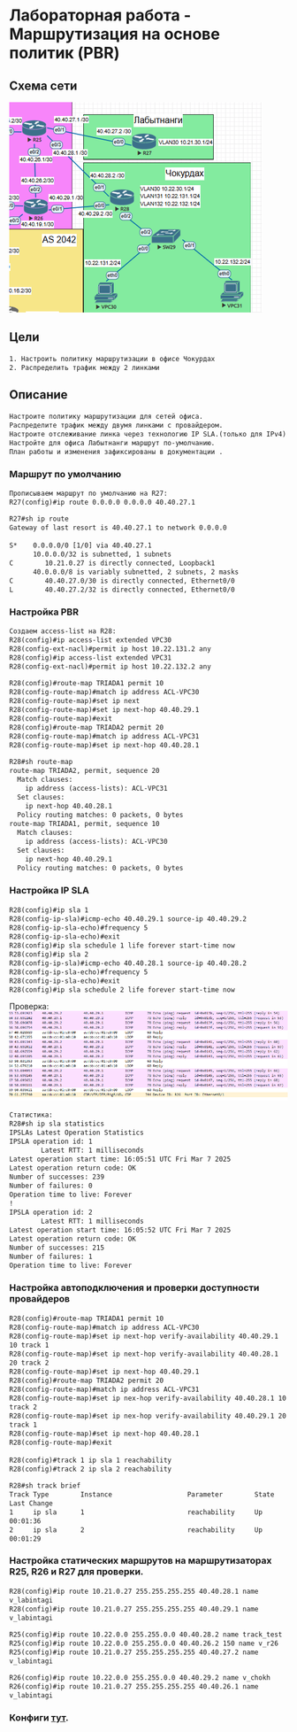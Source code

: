 # Лабораторная работа - Маршрутизация на основе политик (PBR) 
## Cхема сети
![alt text](https://github.com/V1RaJ97/OTUS-NE/blob/8f5f9e81ff030f5e81c5c911b7569e6a927bddeb/Professional/Labs/PBR/%D0%A1%D1%85%D0%B5%D0%BC%D0%B0%20%D1%81%D0%B5%D1%82%D0%B8.png)
## Цели
```
1. Настроить политику маршрутизации в офисе Чокурдах
2. Распределить трафик между 2 линками
```
## Описание
```
Настроите политику маршрутизации для сетей офиса.
Распределите трафик между двумя линками с провайдером.
Настроите отслеживание линка через технологию IP SLA.(только для IPv4)
Настройте для офиса Лабытнанги маршрут по-умолчанию.
План работы и изменения зафиксированы в документации .
```
### Маршрут по умолчанию
```
Прописываем маршрут по умолчанию на R27:
R27(config)#ip route 0.0.0.0 0.0.0.0 40.40.27.1
```
```
R27#sh ip route
Gateway of last resort is 40.40.27.1 to network 0.0.0.0

S*    0.0.0.0/0 [1/0] via 40.40.27.1
      10.0.0.0/32 is subnetted, 1 subnets
C        10.21.0.27 is directly connected, Loopback1
      40.0.0.0/8 is variably subnetted, 2 subnets, 2 masks
C        40.40.27.0/30 is directly connected, Ethernet0/0
L        40.40.27.2/32 is directly connected, Ethernet0/0
```
### Настройка PBR
```
Cоздаем access-list на R28:
R28(config)#ip access-list extended VPC30
R28(config-ext-nacl)#permit ip host 10.22.131.2 any
R28(config)#ip access-list extended VPC31
R28(config-ext-nacl)#permit ip host 10.22.132.2 any
```
```
R28(config)#route-map TRIADA1 permit 10
R28(config-route-map)#match ip address ACL-VPC30
R28(config-route-map)#set ip next
R28(config-route-map)#set ip next-hop 40.40.29.1
R28(config-route-map)#exit
R28(config)#route-map TRIADA2 permit 20
R28(config-route-map)#match ip address ACL-VPC31
R28(config-route-map)#set ip next-hop 40.40.28.1
```
```
R28#sh route-map
route-map TRIADA2, permit, sequence 20
  Match clauses:
    ip address (access-lists): ACL-VPC31
  Set clauses:
    ip next-hop 40.40.28.1
  Policy routing matches: 0 packets, 0 bytes
route-map TRIADA1, permit, sequence 10
  Match clauses:
    ip address (access-lists): ACL-VPC30
  Set clauses:
    ip next-hop 40.40.29.1
  Policy routing matches: 0 packets, 0 bytes
```
### Настройка IP SLA
```
R28(config)#ip sla 1
R28(config-ip-sla)#icmp-echo 40.40.29.1 source-ip 40.40.29.2
R28(config-ip-sla-echo)#frequency 5
R28(config-ip-sla-echo)#exit
R28(config)#ip sla schedule 1 life forever start-time now
R28(config)#ip sla 2
R28(config-ip-sla)#icmp-echo 40.40.28.1 source-ip 40.40.28.2
R28(config-ip-sla-echo)#frequency 5
R28(config-ip-sla-echo)#exit
R28(config)#ip sla schedule 2 life forever start-time now
```
Проверка:
![alt text](https://github.com/V1RaJ97/OTUS-NE/blob/b8e876b8227129f38d1e4bd51fe22bc380d0ac2b/Professional/Labs/PBR/Wireshark.png)

```
Статистика:
R28#sh ip sla statistics
IPSLAs Latest Operation Statistics
IPSLA operation id: 1
        Latest RTT: 1 milliseconds
Latest operation start time: 16:05:51 UTC Fri Mar 7 2025
Latest operation return code: OK
Number of successes: 239
Number of failures: 0
Operation time to live: Forever
!
IPSLA operation id: 2
        Latest RTT: 1 milliseconds
Latest operation start time: 16:05:52 UTC Fri Mar 7 2025
Latest operation return code: OK
Number of successes: 215
Number of failures: 1
Operation time to live: Forever
```
### Настройка автоподключения и проверки доступности провайдеров
```
R28(config)#route-map TRIADA1 permit 10
R28(config-route-map)#match ip address ACL-VPC30
R28(config-route-map)#set ip next-hop verify-availability 40.40.29.1 10 track 1
R28(config-route-map)#set ip next-hop verify-availability 40.40.28.1 20 track 2
R28(config-route-map)#set ip next-hop 40.40.29.1
R28(config)#route-map TRIADA2 permit 20
R28(config-route-map)#match ip address ACL-VPC31
R28(config-route-map)#set ip nex-hop verify-availability 40.40.28.1 10 track 2
R28(config-route-map)#set ip nex-hop verify-availability 40.40.29.1 20 track 1
R28(config-route-map)#set ip next-hop 40.40.28.1
R28(config-route-map)#exit

R28(config)#track 1 ip sla 1 reachability
R28(config)#track 2 ip sla 2 reachability
```
```
R28#sh track brief
Track Type        Instance                   Parameter        State Last Change
1     ip sla      1                          reachability     Up    00:01:36
2     ip sla      2                          reachability     Up    00:01:29
```
### Настройка статических маршрутов на маршрутизаторах R25, R26 и R27 для проверки.
```
R28(config)#ip route 10.21.0.27 255.255.255.255 40.40.28.1 name v_labintagi
R28(config)#ip route 10.21.0.27 255.255.255.255 40.40.29.1 name v_labintagi
```
```
R25(config)#ip route 10.22.0.0 255.255.0.0 40.40.28.2 name track_test
R25(config)#ip route 10.22.0.0 255.255.0.0 40.40.26.2 150 name v_r26
R25(config)#ip route 10.21.0.27 255.255.255.255 40.40.27.2 name v_labintagi
```
```
R26(config)#ip route 10.22.0.0 255.255.0.0 40.40.29.2 name v_chokh
R26(config)#ip route 10.21.0.27 255.255.255.255 40.40.26.1 name v_labintagi
```
### Конфиги [тут](https://github.com/V1RaJ97/OTUS-NE/tree/5358d36ae42e859c7cd9508c964bad8b83574244/Professional/Labs/PBR/Configs).
